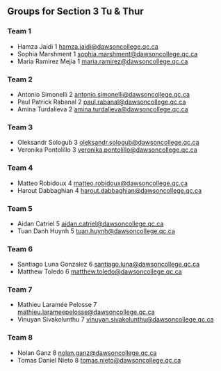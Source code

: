 ## Groups for Section 3 Tu & Thur
### Team 1
* Hamza	Jaidi	1	hamza.jaidi@dawsoncollege.qc.ca
* Sophia	Marshment	1	sophia.marshment@dawsoncollege.qc.ca
* Maria	Ramirez Mejia	1	maria.ramirez@dawsoncollege.qc.ca
### Team 2
* Antonio	Simonelli	2	antonio.simonelli@dawsoncollege.qc.ca
* Paul Patrick	Rabanal	2	paul.rabanal@dawsoncollege.qc.ca
* Amina	Turdalieva	2	amina.turdalieva@dawsoncollege.qc.ca
### Team 3
* Oleksandr	Sologub	3	oleksandr.sologub@dawsoncollege.qc.ca
* Veronika	Pontolillo	3	veronika.pontolillo@dawsoncollege.qc.ca
### Team 4
* Matteo	Robidoux	4	matteo.robidoux@dawsoncollege.qc.ca
* Harout	Dabbaghian	4	harout.dabbaghian@dawsoncollege.qc.ca
### Team 5
* Aidan	Catriel	5	aidan.catriel@dawsoncollege.qc.ca
* Tuan Danh	Huynh	5	tuan.huynh@dawsoncollege.qc.ca
### Team 6
* Santiago	Luna Gonzalez	6	santiago.luna@dawsoncollege.qc.ca
* Matthew	Toledo	6	matthew.toledo@dawsoncollege.qc.ca
### Team 7
* Mathieu	Laramée Pelosse	7	mathieu.larameepelosse@dawsoncollege.qc.ca
* Vinuyan	Sivakolunthu	7	vinuyan.sivakolunthu@dawsoncollege.qc.ca
### Team 8
* Nolan	Ganz	8	nolan.ganz@dawsoncollege.qc.ca
* Tomas Daniel	Nieto	8	tomas.nieto@dawsoncollege.qc.ca
